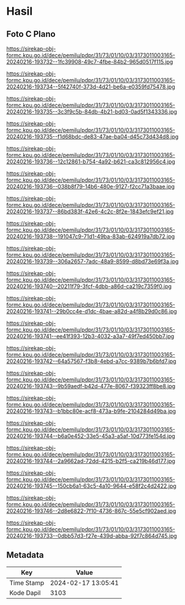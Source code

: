 # Hasil

## Foto C Plano

https://sirekap-obj-formc.kpu.go.id/dece/pemilu/pdpr/31/73/01/10/03/3173011003165-20240216-193732--1fc39908-49c7-4fbe-84b2-965d0517f115.jpg

https://sirekap-obj-formc.kpu.go.id/dece/pemilu/pdpr/31/73/01/10/03/3173011003165-20240216-193734--5f42740f-373d-4d21-be6a-e0359fd75478.jpg

https://sirekap-obj-formc.kpu.go.id/dece/pemilu/pdpr/31/73/01/10/03/3173011003165-20240216-193735--3c3f9c5b-84db-4b21-bd03-0ad5f1343336.jpg

https://sirekap-obj-formc.kpu.go.id/dece/pemilu/pdpr/31/73/01/10/03/3173011003165-20240216-193735--f1d68bdc-de83-47ae-ba04-d45c73d434d8.jpg

https://sirekap-obj-formc.kpu.go.id/dece/pemilu/pdpr/31/73/01/10/03/3173011003165-20240216-193736--12c12861-b754-4a92-b621-ca3c812956c4.jpg

https://sirekap-obj-formc.kpu.go.id/dece/pemilu/pdpr/31/73/01/10/03/3173011003165-20240216-193736--038b8f79-14b6-480e-9127-f2cc71a3baae.jpg

https://sirekap-obj-formc.kpu.go.id/dece/pemilu/pdpr/31/73/01/10/03/3173011003165-20240216-193737--86bd383f-42e6-4c2c-8f2e-1843efc9ef21.jpg

https://sirekap-obj-formc.kpu.go.id/dece/pemilu/pdpr/31/73/01/10/03/3173011003165-20240216-193738--191047c9-71d1-49ba-83ab-624919a7db72.jpg

https://sirekap-obj-formc.kpu.go.id/dece/pemilu/pdpr/31/73/01/10/03/3173011003165-20240216-193739--306a2657-7adc-48a9-8599-d8bd73e69f3a.jpg

https://sirekap-obj-formc.kpu.go.id/dece/pemilu/pdpr/31/73/01/10/03/3173011003165-20240216-193740--20211f79-3fcf-4dbb-a86d-ca219c7359f0.jpg

https://sirekap-obj-formc.kpu.go.id/dece/pemilu/pdpr/31/73/01/10/03/3173011003165-20240216-193741--29b0cc4e-d1dc-4bae-a82d-a4f8b29d0c86.jpg

https://sirekap-obj-formc.kpu.go.id/dece/pemilu/pdpr/31/73/01/10/03/3173011003165-20240216-193741--ee41f393-12b3-4032-a3a7-49f7ed450bb7.jpg

https://sirekap-obj-formc.kpu.go.id/dece/pemilu/pdpr/31/73/01/10/03/3173011003165-20240216-193742--64a57567-f3b8-4ebd-a7cc-9389b7b6bfd7.jpg

https://sirekap-obj-formc.kpu.go.id/dece/pemilu/pdpr/31/73/01/10/03/3173011003165-20240216-193743--9b59aedf-b42d-477e-8067-f39323ff8be8.jpg

https://sirekap-obj-formc.kpu.go.id/dece/pemilu/pdpr/31/73/01/10/03/3173011003165-20240216-193743--b1bbc80e-acf8-473a-b9fe-2104284d49ba.jpg

https://sirekap-obj-formc.kpu.go.id/dece/pemilu/pdpr/31/73/01/10/03/3173011003165-20240216-193744--b6a0e452-33e5-45a3-a5af-10d773fe154d.jpg

https://sirekap-obj-formc.kpu.go.id/dece/pemilu/pdpr/31/73/01/10/03/3173011003165-20240216-193744--2a9662ad-72dd-4215-b2f5-ca219b46d177.jpg

https://sirekap-obj-formc.kpu.go.id/dece/pemilu/pdpr/31/73/01/10/03/3173011003165-20240216-193745--150cb6a1-63c5-4a10-9644-e58f2c4d2422.jpg

https://sirekap-obj-formc.kpu.go.id/dece/pemilu/pdpr/31/73/01/10/03/3173011003165-20240216-193746--2d8e6822-7f10-4736-867c-55e5cf902aed.jpg

https://sirekap-obj-formc.kpu.go.id/dece/pemilu/pdpr/31/73/01/10/03/3173011003165-20240216-193733--0dbb57d3-f27e-439d-abba-92f7c864d745.jpg


## Metadata

| Key        | Value               |
| ---------- | ------------------- |
| Time Stamp | 2024-02-17 13:05:41 |
| Kode Dapil | 3103                |



